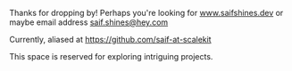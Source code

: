 Thanks for dropping by! Perhaps you're looking for www.saifshines.dev or maybe email address saif.shines@hey.com

Currently, aliased at https://github.com/saif-at-scalekit

This space is reserved for exploring intriguing projects.
